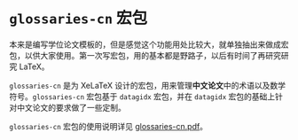 # `glossaries-cn` 宏包

本来是编写学位论文模板的，但是感觉这个功能用处比较大，就单独抽出来做成宏包，以供大家使用。第一次写宏包，用的基本都是野路子，以后有时间了再研究研究 LaTeX。

`glossaries-cn` 是为 XeLaTeX 设计的宏包，用来管理**中文论文**中的术语以及数学符号。`glossaries-cn` 宏包基于 `datagidx` 宏包，并在 `datagidx` 宏包的基础上针对中文论文的要求做了一些定制。

`glossaries-cn` 宏包的使用说明详见 [glossaries-cn.pdf]。

[glossaries-cn.pdf]:https://github.com/zqmillet/glossaries-cn/blob/master/glossaries-cn.pdf